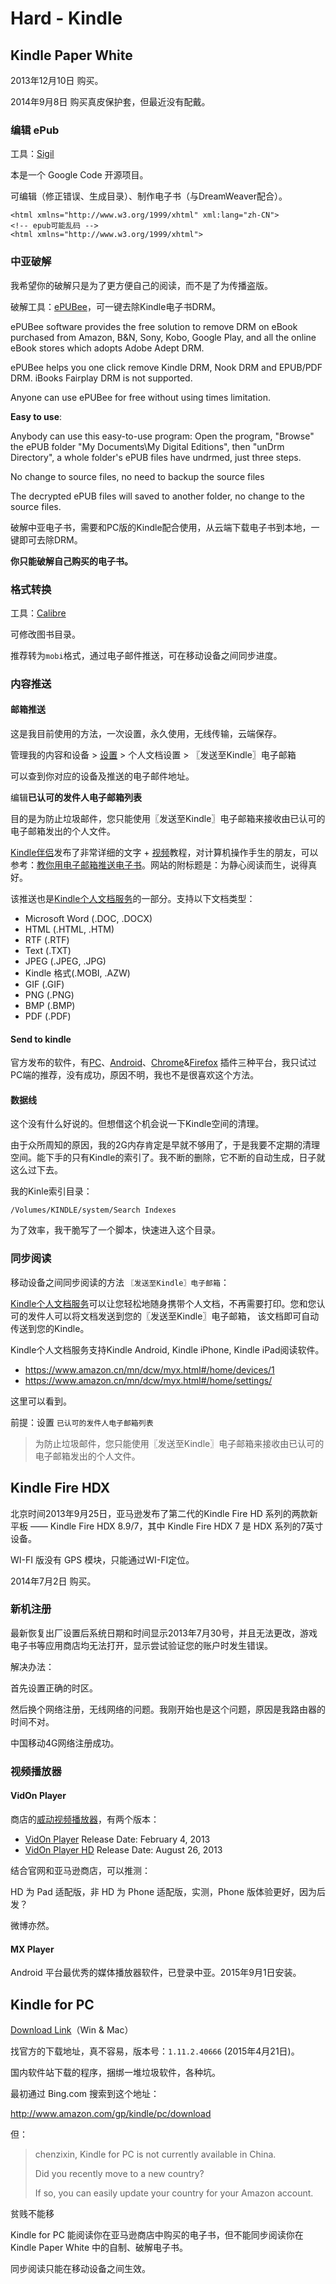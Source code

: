 # Hard - Kindle

## Kindle Paper White

2013年12月10日 购买。

2014年9月8日 购买真皮保护套，但最近没有配戴。

### 编辑 ePub

工具：[Sigil](http://sigil-ebook.com/)<sup><i class="fa fa-external-link fa-fw"></i></sup>

本是一个 Google Code 开源项目。

可编辑（修正错误、生成目录）、制作电子书（与DreamWeaver配合）。

```markup
<html xmlns="http://www.w3.org/1999/xhtml" xml:lang="zh-CN">
<!-- epub可能乱码 -->
<html xmlns="http://www.w3.org/1999/xhtml">
```

### 中亚破解

我希望你的破解只是为了更方便自己的阅读，而不是了为传播盗版。

破解工具：[ePUBee](http://www.epubee.com/)，可一键去除Kindle电子书DRM。

ePUBee software provides the free solution to remove DRM on eBook purchased from Amazon, B&N, Sony, Kobo, Google Play, and all the online eBook stores which adopts Adobe Adept DRM.

ePUBee helps you one click remove Kindle DRM, Nook DRM and EPUB/PDF DRM. iBooks Fairplay DRM is not supported.

Anyone can use ePUBee for free without using times limitation.

**Easy to use**:

Anybody can use this easy-to-use program: Open the program, "Browse" the ePUB folder "My Documents\My Digital Editions", then "unDrm Directory", a whole folder's ePUB files have undrmed, just three steps.

No change to source files, no need to backup the source files

The decrypted ePUB files will saved to another folder, no change to the source files.

破解中亚电子书，需要和PC版的Kindle配合使用，从云端下载电子书到本地，一键即可去除DRM。

**你只能破解自己购买的电子书。**

### 格式转换

工具：[Calibre](http://calibre-ebook.com/)<sup><i class="fa fa-external-link fa-fw"></i></sup>

可修改图书目录。

推荐转为```mobi```格式，通过电子邮件推送，可在移动设备之间同步进度。

### 内容推送

#### 邮箱推送

这是我目前使用的方法，一次设置，永久使用，无线传输，云端保存。

管理我的内容和设备 > [设置](https://www.amazon.cn/mn/dcw/myx.html/ref=kinw_myk_redirect#/home/settings/) > 个人文档设置 > 〖发送至Kindle〗电子邮箱

可以查到你对应的设备及推送的电子邮件地址。

编辑**已认可的发件人电子邮箱列表**

目的是为防止垃圾邮件，您只能使用〖发送至Kindle〗电子邮箱来接收由已认可的电子邮箱发出的个人文件。

[Kindle伴侣](http://kindlefere.com/)发布了非常详细的文字 + [视频](http://v.youku.com/v_show/id_XMTM1NDAwOTIzNg==.html)教程，对计算机操作手生的朋友，可以参考：[教你用电子邮箱推送电子书](http://kindlefere.com/post/3.html)<sup><i class="fa fa-external-link fa-fw"></i></sup>。网站的附标题是：为静心阅读而生，说得真好。

该推送也是[Kindle个人文档服务](https://www.amazon.cn/gp/help/customer/display.html/ref=kinw_myk_pd_ln?ie=UTF8&nodeId=200767340#assignemail)的一部分。支持以下文档类型：

* Microsoft Word (.DOC, .DOCX)
* HTML (.HTML, .HTM)
* RTF (.RTF)
* Text (.TXT)
* JPEG (.JPEG, .JPG)
* Kindle 格式(.MOBI, .AZW)
* GIF (.GIF)
* PNG (.PNG)
* BMP (.BMP)
* PDF (.PDF)

#### Send to kindle

官方发布的软件，有[PC](http://www.amazon.com/gp/sendtokindle/pc)、[Android](http://www.amazon.com/gp/sendtokindle/android)、[Chrome](http://www.amazon.com/gp/sendtokindle/chrome)&[Firefox](http://www.amazon.com/gp/sendtokindle/firefox) 插件三种平台，我只试过PC端的推荐，没有成功，原因不明，我也不是很喜欢这个方法。

#### 数据线

这个没有什么好说的。但想借这个机会说一下Kindle空间的清理。

由于众所周知的原因，我的2G内存肯定是早就不够用了，于是我要不定期的清理空间。能下手的只有Kindle的索引了。我不断的删除，它不断的自动生成，日子就这么过下去。

我的Kinle索引目录：

`/Volumes/KINDLE/system/Search Indexes
`

为了效率，我干脆写了一个脚本，快速进入这个目录。

### 同步阅读

移动设备之间同步阅读的方法 ```〖发送至Kindle〗电子邮箱```：

[Kindle个人文档服务](https://www.amazon.cn/gp/help/customer/display.html?nodeId=200767340)可以让您轻松地随身携带个人文档，不再需要打印。您和您认可的发件人可以将文档发送到您的〖发送至Kindle〗电子邮箱，
该文档即可自动传送到您的Kindle。

Kindle个人文档服务支持Kindle Android, Kindle iPhone, Kindle iPad阅读软件。

* https://www.amazon.cn/mn/dcw/myx.html#/home/devices/1
* https://www.amazon.cn/mn/dcw/myx.html#/home/settings/

这里可以看到。

前提：设置 ```已认可的发件人电子邮箱列表```

> 为防止垃圾邮件，您只能使用〖发送至Kindle〗电子邮箱来接收由已认可的电子邮箱发出的个人文件。


## Kindle Fire HDX

北京时间2013年9月25日，亚马逊发布了第二代的Kindle Fire HD 系列的两款新平板 —— Kindle Fire HDX 8.9/7，其中 Kindle Fire HDX 7 是 HDX 系列的7英寸设备。

WI-FI 版没有 GPS 模块，只能通过WI-FI定位。

2014年7月2日 购买。

### 新机注册

最新恢复出厂设置后系统日期和时间显示2013年7月30号，并且无法更改，游戏电子书等应用商店均无法打开，显示尝试验证您的账户时发生错误。

解决办法：

首先设置正确的时区。

然后换个网络注册，无线网络的问题。我刚开始也是这个问题，原因是我路由器的时间不对。

中国移动4G网络注册成功。

### 视频播放器

#### VidOn Player

商店的[威动视频播放器](http://cn.vidon.me/vidon_player.htm)，有两个版本：

* [VidOn Player](http://www.amazon.com/gp/product/B00EQ0G0JK) Release Date: February 4, 2013
* [VidOn Player HD](http://www.amazon.com/gp/product/B00B4RP0OO) Release Date: August 26, 2013

结合官网和亚马逊商店，可以推测：

HD 为 Pad 适配版，非 HD 为 Phone 适配版，实测，Phone 版体验更好，因为后发？

微博亦然。

#### MX Player

Android 平台最优秀的媒体播放器软件，已登录中亚。2015年9月1日安装。

## Kindle for PC

<i class="fa fa-download"></i> [Download Link](https://www.amazon.com/gp/digital/fiona/kcp-landing-page?ie=UTF8&ref_=kcp_pc_mkt_lnd)（Win & Mac）

找官方的下载地址，真不容易，版本号：```1.11.2.40666``` (2015年4月21日)。

国内软件站下载的程序，捆绑一堆垃圾软件，各种坑。

最初通过 Bing.com 搜索到这个地址：

http://www.amazon.com/gp/kindle/pc/download

但：

>chenzixin, Kindle for PC is not currently available in China.
>
> Did you recently move to a new country?
>
>If so, you can easily update your country for your Amazon account.

贫贱不能移 <i class="fa fa-frown-o"></i>

Kindle for PC 能阅读你在亚马逊商店中购买的电子书，但不能同步阅读你在 Kindle Paper White 中的自制、破解电子书。

同步阅读只能在移动设备之间生效。




